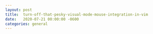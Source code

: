 ```yaml
---
layout:	post
title:	turn-off-that-pesky-visual-mode-mouse-integration-in-vim
date:	2020-07-21 00:00:00 -0600
categories:	general
---
```


